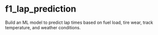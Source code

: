 # f1_lap_prediction
Build an ML model to predict lap times based on fuel load, tire wear, track temperature, and weather conditions.
